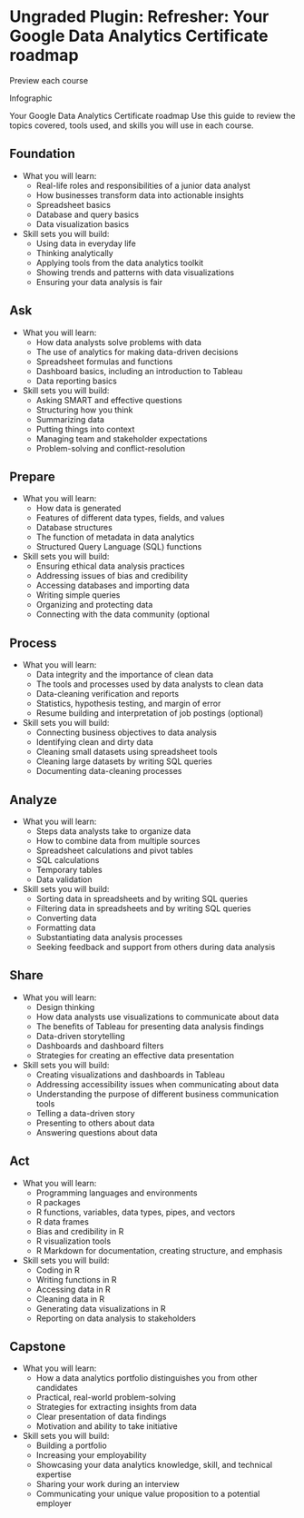 # Ungraded Plugin: Refresher: Your Google Data Analytics Certificate roadmap

Preview each course

Infographic

Your Google Data Analytics Certificate roadmap
Use this guide to review the topics covered, tools used, and skills you will use in each course.

## Foundation

- What you will learn:
  - Real-life roles and responsibilities of a junior data analyst
  - How businesses transform data into actionable insights
  - Spreadsheet basics
  - Database and query basics
  - Data visualization basics
- Skill sets you will build:
  - Using data in everyday life
  - Thinking analytically
  - Applying tools from the data analytics toolkit
  - Showing trends and patterns with data visualizations
  - Ensuring your data analysis is fair

## Ask

- What you will learn:
  - How data analysts solve problems with data
  - The use of analytics for making data-driven decisions
  - Spreadsheet formulas and functions
  - Dashboard basics, including an introduction to Tableau
  - Data reporting basics
- Skill sets you will build:
  - Asking SMART and effective questions
  - Structuring how you think
  - Summarizing data
  - Putting things into context
  - Managing team and stakeholder expectations
  - Problem-solving and conflict-resolution

## Prepare

- What you will learn:
  - How data is generated
  - Features of different data types, fields, and values
  - Database structures
  - The function of metadata in data analytics
  - Structured Query Language (SQL) functions
- Skill sets you will build:
  - Ensuring ethical data analysis practices
  - Addressing issues of bias and credibility
  - Accessing databases and importing data
  - Writing simple queries
  - Organizing and protecting data
  - Connecting with the data community (optional

## Process

- What you will learn:
  - Data integrity and the importance of clean data
  - The tools and processes used by data analysts to clean data
  - Data-cleaning verification and reports
  - Statistics, hypothesis testing, and margin of error
  - Resume building and interpretation of job postings (optional)
- Skill sets you will build:
  - Connecting business objectives to data analysis
  - Identifying clean and dirty data
  - Cleaning small datasets using spreadsheet tools
  - Cleaning large datasets by writing SQL queries
  - Documenting data-cleaning processes

## Analyze

- What you will learn:
  - Steps data analysts take to organize data
  - How to combine data from multiple sources
  - Spreadsheet calculations and pivot tables
  - SQL calculations
  - Temporary tables
  - Data validation
- Skill sets you will build:
  - Sorting data in spreadsheets and by writing SQL queries
  - Filtering data in spreadsheets and by writing SQL queries
  - Converting data
  - Formatting data
  - Substantiating data analysis processes
  - Seeking feedback and support from others during data analysis

## Share

- What you will learn:
  - Design thinking
  - How data analysts use visualizations to communicate about data
  - The benefits of Tableau for presenting data analysis findings
  - Data-driven storytelling
  - Dashboards and dashboard filters
  - Strategies for creating an effective data presentation
- Skill sets you will build:
  - Creating visualizations and dashboards in Tableau
  - Addressing accessibility issues when communicating about data
  - Understanding the purpose of different business communication tools
  - Telling a data-driven story
  - Presenting to others about data
  - Answering questions about data

## Act

- What you will learn:
  - Programming languages and environments
  - R packages
  - R functions, variables, data types, pipes, and vectors
  - R data frames
  - Bias and credibility in R
  - R visualization tools
  - R Markdown for documentation, creating structure, and emphasis
- Skill sets you will build:
  - Coding in R
  - Writing functions in R
  - Accessing data in R
  - Cleaning data in R
  - Generating data visualizations in R
  - Reporting on data analysis to stakeholders

## Capstone

- What you will learn:
  - How a data analytics portfolio distinguishes you from other candidates
  - Practical, real-world problem-solving
  - Strategies for extracting insights from data
  - Clear presentation of data findings
  - Motivation and ability to take initiative
- Skill sets you will build:
  - Building a portfolio
  - Increasing your employability
  - Showcasing your data analytics knowledge, skill, and technical expertise
  - Sharing your work during an interview
  - Communicating your unique value proposition to a potential employer
